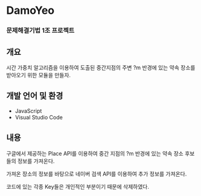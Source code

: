 # DamoYeo

### 문제해결기법 1조 프로젝트

## 개요
시간 가중치 알고리즘을 이용하여 도출된 중간지점의 주변 ?m 반경에 있는 약속 장소를 받아오기 위한 모듈을 만들자.

## 개발 언어 및 환경
* JavaScript
* Visual Studio Code

## 내용

구글에서 제공하는 Place API를 이용하여 중간 지점의 ?m 반경에 있는 약속 장소 후보들의 정보를 가져온다.

가져온 장소의 정보를 바탕으로 네이버 검색 API를 이용하여 추가 정보를 가져온다.

코드에 있는 각종 Key들은 개인적인 부분이기 때문에 삭제하였다.
